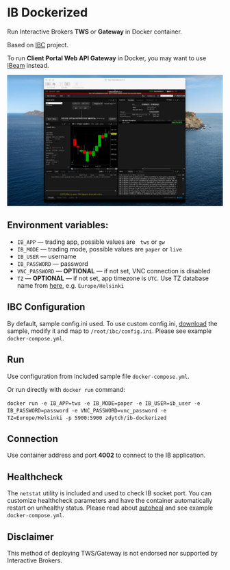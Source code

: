 # IB Dockerized

Run Interactive Brokers **TWS** or **Gateway** in Docker container.

Based on [IBC](https://github.com/IbcAlpha/IBC) project.

To run **Client Portal Web API Gateway** in Docker, you may want to use [IBeam](https://github.com/Voyz/ibeam) instead.

<p align="center">
    <img src="https://github.com/zdytch/ib-dockerized/blob/master/image.jpg" alt="IB Dockerized" title="IB Dockerized" width="640"/>
</p>

## Environment variables:
- `IB_APP` — trading app, possible values are   `tws` or `gw`
- `IB_MODE` — trading mode, possible values are `paper` or `live`
- `IB_USER` — username
- `IB_PASSWORD` — password
- `VNC_PASSWORD` — **OPTIONAL** — if not set, VNC connection is disabled
- `TZ` — **OPTIONAL** — if not set, app timezone is `UTC`. Use TZ database name from [here](https://en.m.wikipedia.org/wiki/List_of_tz_database_time_zones), e.g. `Europe/Helsinki`

## IBC Configuration
By default, sample config.ini used. To use custom config.ini, [download](https://github.com/IbcAlpha/IBC/blob/master/resources/config.ini) the sample, modify it and map to `/root/ibc/config.ini`. Please see example `docker-compose.yml`.

## Run
Use configuration from included sample file `docker-compose.yml`.

Or run directly with `docker run` command:

`docker run -e IB_APP=tws -e IB_MODE=paper -e IB_USER=ib_user -e IB_PASSWORD=password -e VNC_PASSWORD=vnc_password -e TZ=Europe/Helsinki -p 5900:5900 zdytch/ib-dockerized`

## Connection
Use container address and port **4002** to connect to the IB application.

## Healthcheck
The `netstat` utility is included and used to check IB socket port. You can customize healthcheck parameters and have the container automatically restart on unhealthy status. Please read about [autoheal](https://github.com/willfarrell/docker-autoheal) and see example `docker-compose.yml`.

## Disclaimer
This method of deploying TWS/Gateway is not endorsed nor supported by Interactive Brokers.
